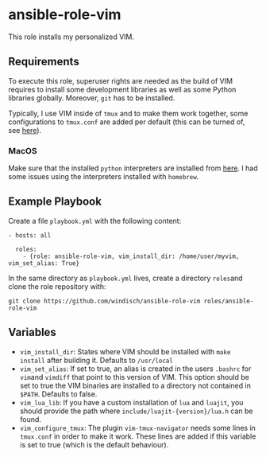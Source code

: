 # ansible-role-vim

This role installs my personalized VIM.

## Requirements

To execute this role, superuser rights are needed as the build of VIM
requires to install some development libraries as well as some Python
libraries globally. Moreover, `git` has to be installed.

Typically, I use VIM inside of `tmux` and to make them work together,
some configurations to `tmux.conf` are added per default (this can be
turned of, see [here](#variables)).


### MacOS
Make sure that the installed `python` interpreters are installed from
[here](https://www.python.org/downloads/mac-osx/). I had some issues
using the interpreters installed with `homebrew`.

## Example Playbook

Create a file `playbook.yml` with the following content:
```
- hosts: all

  roles:
    - {role: ansible-role-vim, vim_install_dir: /home/user/myvim, vim_set_alias: True}
```
In the same directory as `playbook.yml` lives, create a directory
`roles`and clone the role repository with:

```
git clone https://github.com/windisch/ansible-role-vim roles/ansible-role-vim
```

## Variables

- `vim_install_dir`: States where VIM should be installed with `make install` after building it. Defaults to `/usr/local`
- `vim_set_alias`: If set to true, an alias is created in the users
    `.bashrc` for `vim`and `vimdiff` that point to this version of
    VIM. This option should be set to true the VIM binaries are
    installed to a directory not contained in
    `$PATH`. Defaults to false.
- `vim_lua_lib`: If you have a custom installation of `lua` and
    `luajit`, you should provide the path where `include/luajit-{version}/lua.h` can be found. 
- `vim_configure_tmux`: The plugin `vim-tmux-navigator` needs some
    lines in `tmux.conf` in order to make it work. These lines are
    added if this variable is set to true (which is the default
    behaviour).
